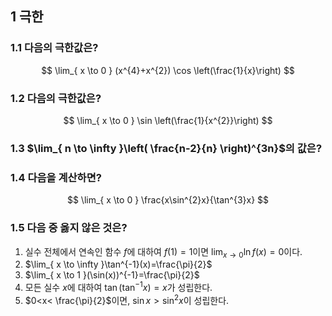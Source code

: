 ## 1 극한
### 1.1 다음의 극한값은? 
$$
\lim_{ x \to 0 }  (x^{4}+x^{2}) \cos \left(\frac{1}{x}\right)
$$
### 1.2 다음의 극한값은? 
$$
\lim_{ x \to 0 }  \sin \left(\frac{1}{x^{2}}\right)
$$
### 1.3 $\lim_{ n \to \infty }\left( \frac{n-2}{n} \right)^{3n}$의 값은?
### 1.4 다음을 계산하면?
$$
\lim_{ x \to 0 } \frac{x\sin^{2}x}{\tan^{3}x}
$$
### 1.5 다음 중 옳지 않은 것은?
1. 실수 전체에서 연속인 함수 $f$에 대하여 $f(1)=1$이면 $\lim_{ x \to 0 }\ln f(x)=0$이다.
2. $\lim_{ x \to \infty }\tan^{-1}(x)=\frac{\pi}{2}$
3. $\lim_{ x \to 1 }(\sin(x))^{-1}=\frac{\pi}{2}$
4. 모든 실수 $x$에 대하여 $\tan(\tan^{-1}x)=x$가 성립한다.
5. $0<x< \frac{\pi}{2}$이면, $\sin x>\sin^{2}x$이 성립한다.